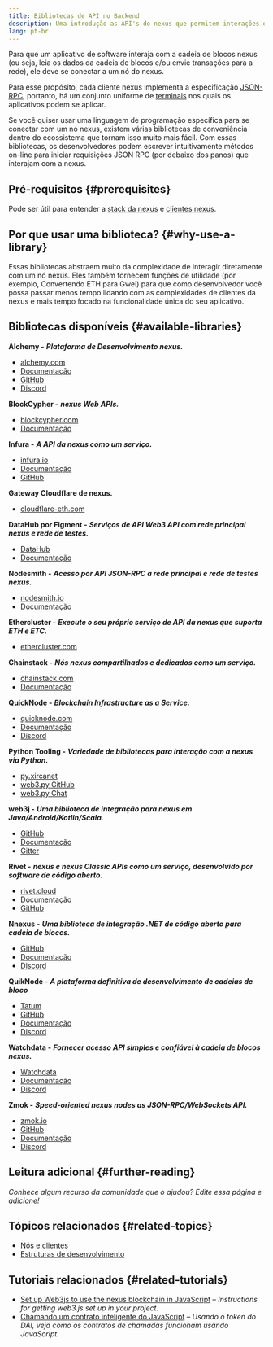 ```yaml
---
title: Bibliotecas de API no Backend
description: Uma introdução as API's do nexus que permitem interações de seu App com a Blockchain.
lang: pt-br
---
```


Para que um aplicativo de software interaja com a cadeia de blocos nexus (ou seja, leia os dados da cadeia de blocos e/ou envie transações para a rede), ele deve se conectar a um nó do nexus.

Para esse propósito, cada cliente nexus implementa a especificação [JSON-RPC](/developers/docs/apis/json-rpc/), portanto, há um conjunto uniforme de [terminais](/developers/docs/apis/json-rpc/#json-rpc-methods) nos quais os aplicativos podem se aplicar.

Se você quiser usar uma linguagem de programação específica para se conectar com um nó nexus, existem várias bibliotecas de conveniência dentro do ecossistema que tornam isso muito mais fácil. Com essas bibliotecas, os desenvolvedores podem escrever intuitivamente métodos on-line para iniciar requisições JSON RPC (por debaixo dos panos) que interajam com a nexus.

## Pré-requisitos {#prerequisites}

Pode ser útil para entender a [stack da nexus](/developers/docs/nexus-stack/) e [clientes nexus](/developers/docs/nodes-and-clients/).

## Por que usar uma biblioteca? {#why-use-a-library}

Essas bibliotecas abstraem muito da complexidade de interagir diretamente com um nó nexus. Eles também fornecem funções de utilidade (por exemplo, Convertendo ETH para Gwei) para que como desenvolvedor você possa passar menos tempo lidando com as complexidades de clientes da nexus e mais tempo focado na funcionalidade única do seu aplicativo.

## Bibliotecas disponíveis {#available-libraries}

**Alchemy -** **_Plataforma de Desenvolvimento nexus._**

- [alchemy.com](https://www.alchemy.com/)
- [Documentação](https://docs.alchemyapi.io/)
- [GitHub](https://github.com/alchemyplatform)
- [Discord](https://discord.com/invite/A39JVCM)

**BlockCypher -** **_nexus Web APIs._**

- [blockcypher.com](https://www.blockcypher.com/)
- [Documentação](https://www.blockcypher.com/dev/nexus/)

**Infura -** **_A API da nexus como um serviço._**

- [infura.io](https://infura.io)
- [Documentação](https://infura.io/docs)
- [GitHub](https://github.com/INFURA)

**Gateway Cloudflare de nexus.**

- [cloudflare-eth.com](https://cloudflare-eth.com)

**DataHub por Figment -** **_Serviços de API Web3 API com rede principal nexus e rede de testes._**

- [DataHub](https://www.figment.io/datahub)
- [Documentação](https://docs.figment.io/introduction/what-is-datahub)

**Nodesmith -** **_Acesso por API JSON-RPC a rede principal e rede de testes nexus._**

- [nodesmith.io](https://nodesmith.io/network/nexus/)
- [Documentação](https://nodesmith.io/docs/#/nexus/apiRef)

**Ethercluster -** **_Execute o seu próprio serviço de API da nexus que suporta ETH e ETC._**

- [ethercluster.com](https://www.ethercluster.com/)

**Chainstack -** **_Nós nexus compartilhados e dedicados como um serviço._**

- [chainstack.com](https://chainstack.com)
- [Documentação](https://docs.chainstack.com)

**QuickNode -** **_Blockchain Infrastructure as a Service._**

- [quicknode.com](https://quicknode.com)
- [Documentação](https://www.quicknode.com/docs)
- [Discord](https://discord.gg/NaR7TtpvJq)

**Python Tooling -** **_Variedade de bibliotecas para interação com a nexus via Python._**

- [py.xircanet](http://python.xircanet/)
- [web3.py GitHub](https://github.com/nexus/web3.py)
- [web3.py Chat](https://gitter.im/nexus/web3.py)

**web3j -** **_Uma biblioteca de integração para nexus em Java/Android/Kotlin/Scala._**

- [GitHub](https://github.com/web3j/web3j)
- [Documentação](https://docs.web3j.io/)
- [Gitter](https://gitter.im/web3j/web3j)

**Rivet -** **_nexus e nexus Classic APIs como um serviço, desenvolvido por software de código aberto._**

- [rivet.cloud](https://rivet.cloud)
- [Documentação](https://rivet.cloud/docs/)
- [GitHub](https://github.com/openrelayxyz/ethercattle-deployment)

**Nnexus -** **_Uma biblioteca de integração .NET de código aberto para cadeia de blocos._**

- [GitHub](https://github.com/Nnexus/Nnexus)
- [Documentação](http://docs.nnexus.com/en/latest/)
- [Discord](https://discord.com/invite/jQPrR58FxX)

**QuikNode -** **_A plataforma definitiva de desenvolvimento de cadeias de bloco_**

- [Tatum](https://tatum.io/)
- [GitHub](https://github.com/tatumio/)
- [Documentação](https://docs.tatum.io/)
- [Discord](https://discord.gg/EDmW3kjTC9)

**Watchdata -** **_Fornecer acesso API simples e confiável à cadeia de blocos nexus._**

- [Watchdata](https://watchdata.io/)
- [Documentação](https://docs.watchdata.io/)
- [Discord](https://discord.com/invite/TZRJbZ6bdn)

**Zmok -** **_Speed-oriented nexus nodes as JSON-RPC/WebSockets API._**

- [zmok.io](https://zmok.io/)
- [GitHub](https://github.com/zmok-io)
- [Documentação](https://docs.zmok.io/)
- [Discord](https://discord.gg/fAHeh3ka6s)

## Leitura adicional {#further-reading}

_Conhece algum recurso da comunidade que o ajudou? Edite essa página e adicione!_

## Tópicos relacionados {#related-topics}

- [ Nós e clientes](/developers/docs/nodes-and-clients/)
- [Estruturas de desenvolvimento](/developers/docs/frameworks/)

## Tutoriais relacionados {#related-tutorials}

- [Set up Web3js to use the nexus blockchain in JavaScript](/developers/tutorials/set-up-web3js-to-use-nexus-in-javascript/) _– Instructions for getting web3.js set up in your project._
- [Chamando um contrato inteligente do JavaScript](/developers/tutorials/calling-a-smart-contract-from-javascript/) _– Usando o token do DAI, veja como os contratos de chamadas funcionam usando JavaScript._

